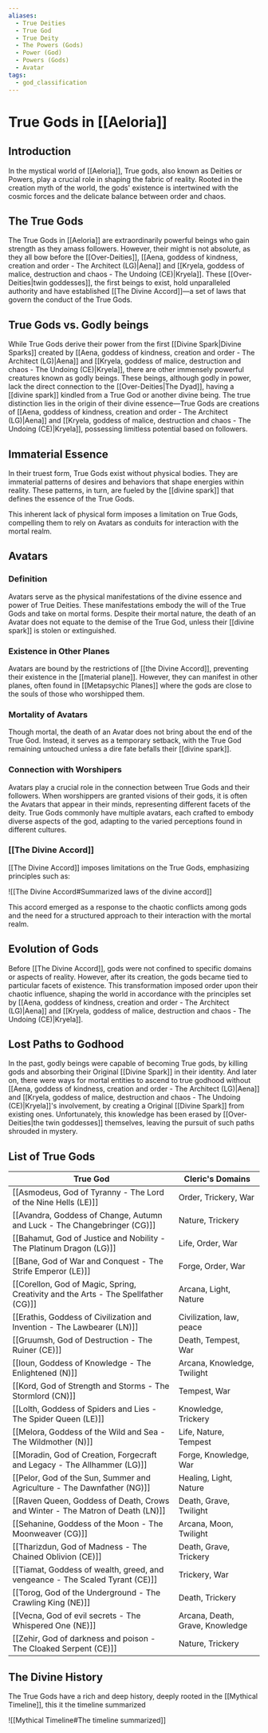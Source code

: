 ```yaml
---
aliases:
  - True Deities
  - True God
  - True Deity
  - The Powers (Gods)
  - Power (God)
  - Powers (Gods)
  - Avatar
tags:
  - god_classification
---
```

# True Gods in [[Aeloria]]

## Introduction
In the mystical world of [[Aeloria]], True gods, also known as Deities or Powers, play a crucial role in shaping the fabric of reality. Rooted in the creation myth of the world, the gods' existence is intertwined with the cosmic forces and the delicate balance between order and chaos.

## The True Gods
The True Gods in [[Aeloria]] are extraordinarily powerful beings who gain strength as they amass followers. However, their might is not absolute, as they all bow before the [[Over-Deities]], [[Aena, goddess of kindness, creation and order - The Architect (LG)|Aena]] and [[Kryela, goddess of malice, destruction and chaos - The Undoing (CE)|Kryela]]. These [[Over-Deities|twin goddesses]], the first beings to exist, hold unparalleled authority and have established [[The Divine Accord]]—a set of laws that govern the conduct of the True Gods.

## True Gods vs. Godly beings
While True Gods derive their power from the first [[Divine Spark|Divine Sparks]] created by [[Aena, goddess of kindness, creation and order - The Architect (LG)|Aena]] and [[Kryela, goddess of malice, destruction and chaos - The Undoing (CE)|Kryela]], there are other immensely powerful creatures known as godly beings. These beings, although godly in power, lack the direct connection to the [[Over-Deities|The Dyad]], having a [[divine spark]] kindled from a True God or another divine being. The true distinction lies in the origin of their divine essence—True Gods are creations of [[Aena, goddess of kindness, creation and order - The Architect (LG)|Aena]] and [[Kryela, goddess of malice, destruction and chaos - The Undoing (CE)|Kryela]], possessing limitless potential based on followers.

## Immaterial Essence

In their truest form, True Gods exist without physical bodies. They are immaterial patterns of desires and behaviors that shape energies within reality. These patterns, in turn, are fueled by the [[divine spark]] that defines the essence of the True Gods.

This inherent lack of physical form imposes a limitation on True Gods, compelling them to rely on Avatars as conduits for interaction with the mortal realm.

## Avatars

### Definition

Avatars serve as the physical manifestations of the divine essence and power of True Deities. These manifestations embody the will of the True Gods and take on mortal forms. Despite their mortal nature, the death of an Avatar does not equate to the demise of the True God, unless their [[divine spark]] is stolen or extinguished.

### Existence in Other Planes

Avatars are bound by the restrictions of [[the Divine Accord]], preventing their existence in the [[material plane]]. However, they can manifest in other planes, often found in [[Metapsychic Planes]] where the gods are close to the souls of those who worshipped them.

### Mortality of Avatars

Though mortal, the death of an Avatar does not bring about the end of the True God. Instead, it serves as a temporary setback, with the True God remaining untouched unless a dire fate befalls their [[divine spark]].

### Connection with Worshipers

Avatars play a crucial role in the connection between True Gods and their followers. When worshippers are granted visions of their gods, it is often the Avatars that appear in their minds, representing different facets of the deity. True Gods commonly have multiple avatars, each crafted to embody diverse aspects of the god, adapting to the varied perceptions found in different cultures.

### [[The Divine Accord]]
[[The Divine Accord]] imposes limitations on the True Gods, emphasizing principles such as:

![[The Divine Accord#Summarized laws of the divine accord]]

This accord emerged as a response to the chaotic conflicts among gods and the need for a structured approach to their interaction with the mortal realm.

## Evolution of Gods
Before [[The Divine Accord]], gods were not confined to specific domains or aspects of reality. However, after its creation, the gods became tied to particular facets of existence. This transformation imposed order upon their chaotic influence, shaping the world in accordance with the principles set by [[Aena, goddess of kindness, creation and order - The Architect (LG)|Aena]] and [[Kryela, goddess of malice, destruction and chaos - The Undoing (CE)|Kryela]].

## Lost Paths to Godhood
In the past, godly beings were capable of becoming True gods, by killing gods and absorbing their Original [[Divine Spark]] in their identity. And later on, there were ways for mortal entities to ascend to true godhood without [[Aena, goddess of kindness, creation and order - The Architect (LG)|Aena]] and [[Kryela, goddess of malice, destruction and chaos - The Undoing (CE)|Kryela]]'s involvement, by creating a Original [[Divine Spark]] from existing ones. Unfortunately, this knowledge has been erased by [[Over-Deities|the twin goddesses]] themselves, leaving the pursuit of such paths shrouded in mystery.

## List of True Gods

| True God                                                                           | Cleric's Domains                |
| ---------------------------------------------------------------------------------- | ------------------------------- |
| [[Asmodeus, God of Tyranny - The Lord of the Nine Hells (LE)]]                     | Order, Trickery, War            |
| [[Avandra, Goddess of Change, Autumn and Luck - The Changebringer (CG)]]           | Nature, Trickery                |
| [[Bahamut, God  of Justice and Nobility - The Platinum Dragon (LG)]]               | Life, Order, War                |
| [[Bane, God of War and Conquest - The Strife Emperor (LE)]]                        | Forge, Order, War               |
| [[Corellon, God of Magic, Spring, Creativity and the Arts - The Spellfather (CG)]] | Arcana, Light, Nature           |
| [[Erathis, Goddess of Civilization and Invention - The Lawbearer (LN)]]            | Civilization, law, peace        |
| [[Gruumsh, God of Destruction - The Ruiner (CE)]]                                  | Death, Tempest, War             |
| [[Ioun, Goddess of Knowledge - The Enlightened (N)]]                               | Arcana, Knowledge, Twilight     |
| [[Kord, God of Strength and Storms - The Stormlord (CN)]]                          | Tempest, War                    |
| [[Lolth, Goddess of Spiders and Lies - The Spider Queen (LE)]]                     | Knowledge, Trickery             |
| [[Melora, Goddess of the Wild and Sea - The Wildmother (N)]]                       | Life, Nature, Tempest           |
| [[Moradin, God of Creation, Forgecraft and Legacy - The Allhammer (LG)]]           | Forge, Knowledge, War           |
| [[Pelor, God of the Sun, Summer and Agriculture - The Dawnfather (NG)]]            | Healing, Light, Nature          |
| [[Raven Queen, Goddess of Death, Crows and Winter - The Matron of Death (LN)]]     | Death, Grave, Twilight          |
| [[Sehanine, Goddess of the Moon - The Moonweaver (CG)]]                            | Arcana, Moon, Twilight          |
| [[Tharizdun, God of Madness - The Chained Oblivion (CE)]]                          | Death, Grave, Trickery          |
| [[Tiamat, Goddess of wealth, greed, and vengeance - The Scaled Tyrant (CE)]]       | Trickery, War                   |
| [[Torog, God of the Underground - The Crawling King (NE)]]                         | Death, Trickery                 |
| [[Vecna, God of evil secrets - The Whispered One (NE)]]                            | Arcana, Death, Grave, Knowledge |
| [[Zehir, God of darkness and poison - The Cloaked Serpent (CE)]]                   | Nature, Trickery                |
## The Divine History
The True Gods have a rich and deep history, deeply rooted in the [[Mythical Timeline]], this it the timeline summarized

![[Mythical Timeline#The timeline summarized]]